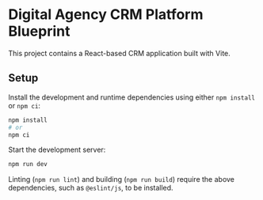 # Digital Agency CRM Platform Blueprint

This project contains a React-based CRM application built with Vite.

## Setup

Install the development and runtime dependencies using either `npm install` or `npm ci`:

```bash
npm install
# or
npm ci
```

Start the development server:

```bash
npm run dev
```

Linting (`npm run lint`) and building (`npm run build`) require the above dependencies, such as `@eslint/js`, to be installed.
